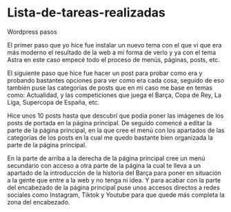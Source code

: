 # Lista-de-tareas-realizadas
Wordpress pasos

El primer paso que yo hice fue instalar un nuevo tema con el que vi que era más moderno el resultado de la web a mi forma de verlo y ya con el tema Astra en este caso empecé todo el proceso de menús, páginas, posts, etc.

El siguiente paso que hice fue hacer un post para probar como era y probando bastantes opciones para ver como era cada cosa, seguido de eso también puse las categorías de posts que en mi caso me base en temas como: Actualidad, y las competiciones que juega el Barça, Copa de Rey, La Liga, Supercopa de España, etc.

Hice unos 10 posts hasta que descubrí que podía poner las imágenes de los posts de portada en la página principal. De seguido comencé a editar la parte de la página principal, en la que cree el menú con los apartados de las categorías de los posts en la cual me quedo bastante bien organizada la parte de la página principal.

En la parte de arriba a la derecha de la página principal cree un menú secundario con  acceso a otra parte de la página la cual te lleva a un apartado de la introducción de la historia del Barça para poner en situación a la gente que entre a la web y no tenga ni idea.
Y para acabar con la parte del encabezado de la página principal puse unos accesos directos a redes sociales como Instagram, Tiktok y Youtube para que quede más completa la zona del encabezado.
